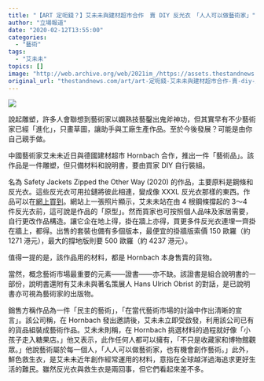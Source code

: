 ```yaml
---
title: "【ART 定呃錢？】艾未未與建材超市合作　賣 DIY 反光衣　「人人可以做藝術家」"
author: "立場報道"
date: "2020-02-12T13:55:00"
categories:
  - "藝術"
tags:
  - "艾未未"
topics: []
image: "http://web.archive.org/web/2021im_/https://assets.thestandnews.com/media/photos/Untitled-1-11_eINsH_PbX1T8b.png"
original_url: "thestandnews.com/art/art-定呃錢-艾未未與建材超市合作-賣-diy-反光衣-人人可以做藝術家"
---
```

![](http://web.archive.org/web/2021im_/https://assets.thestandnews.com/media/photos/Untitled-1-11_eINsH_PbX1T8b.png)

說起雕塑，許多人會聯想到藝術家以嫻熟技藝鑿出鬼斧神功，但其實早有不少藝術家已經「進化」，只畫草圖，讓助手與工廠生產作品。至於今後發展？可能是由你自己親手做。

中國藝術家艾未未近日與德國建材超市 Hornbach 合作，推出一件「藝術品」。該作品是一件雕塑，但只備材料和說明書，要由買家 DIY 自行裝組。

名為 Safety Jackets Zipped the Other Way (2020) 的作品，主要原料是鋼條和反光衣。這些反光衣可用拉鏈將彼此相連，變成像 XXXL 反光衣那樣的東西。作品可以在[網上買到](http://web.archive.org/web/20211229132808/https://www.hornbach.de/aiweiwei/en/)。網站上一張照片顯示，艾未未站在由 4 根鋼條撐起的 3～4 件反光衣前，這可說是作品的「原型」。然而買家也可按照個人品味及家居需要，自行更改作品構造。讓它企在地上得，掛在牆上亦得，買更多件反光衣連埋一齊掛在牆上，都得。出售的套裝也備有多個版本，最便宜的掛牆版索價 150 歐羅（約 1271 港元），最大的撐地版則要 500 歐羅（約 4237 港元）。

值得一提的是，該作品用的材料，都是 Hornbach 本身售賣的貨物。

當然，概念藝術市場最重要的元素——證書——亦不缺。該證書是組合說明書的一部份，說明書還附有艾未未與著名策展人 Hans Ulrich Obrist 的對話，是已說明書亦可視為藝術家的出版物。

銷售方稱作品為一件「民主的藝術」，「在當代藝術市場的討論中作出清晰的宣言」。該公司稱，在 Hornbach 發出邀請後，艾未未立即受啟發，利用該公司已有的貨品組裝成藝術作品。艾未未則稱，在 Hornbach 挑選材料的過程就好像「小孩子走入糖果店。」他又表示，此作任何人都可以擁有，「不只是收藏家和博物館觀眾。」他說藝術屬於每一個人，「人人可以做藝術家，也有機會創作藝術。」此外，鮮色救生衣，是艾未未近年創作經常運用的材料，意指在全球越洋過海追求更好生活的難民。雖然反光衣與救生衣是兩回事，但它們看起來差不多。